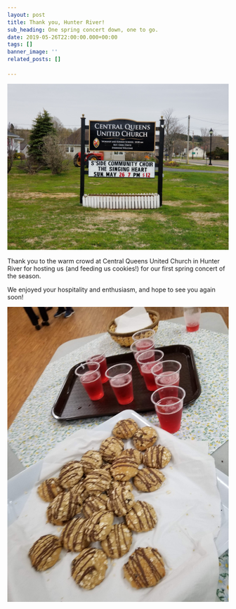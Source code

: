 ```yaml
---
layout: post
title: Thank you, Hunter River!
sub_heading: One spring concert down, one to go.
date: 2019-05-26T22:00:00.000+00:00
tags: []
banner_image: ''
related_posts: []

---
```

![](/images/20190526_165719.jpg)

Thank you to the warm crowd at Central Queens United Church in Hunter River for hosting us (and feeding us cookies!) for our first spring concert of the season.

We enjoyed your hospitality and enthusiasm, and hope to see you again soon!

![](/images/20190526_195626.jpg)
